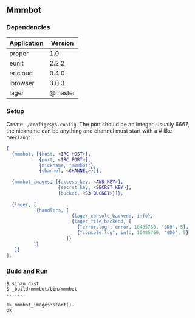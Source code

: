 ## Mmmbot 

### Dependencies

Application |          Version 
----------- | -----------------
proper      |              1.0 
eunit       |            2.2.2 
erlcloud    |            0.4.0
ibrowser    |            3.0.3
lager       |          @master


### Setup

Create `./config/sys.config`. The port should be an integer,
usually 6667, the nickname can be anything and channel must start with
a # like `"#erlang"`.

```erlang
[ 
  {mmmbot, [{host, <IRC HOST>},
            {port, <IRC PORT>},
            {nickname, "mmmbot"},
            {channel, <CHANNEL>}]},

  {mmmbot_images, [{access_key, <AWS KEY>},
                   {secret_key, <SECRET KEY>},
                   {bucket, <S3 BUCKET>}]},
                   
  {lager, [
           {handlers, [
                        {lager_console_backend, info},
                        {lager_file_backend, [
                          {"error.log", error, 10485760, "$D0", 5},
                          {"console.log", info, 10485760, "$D0", 5}
                      ]}
          ]}
   ]}
].

```

### Build and Run

```shell
$ sinan dist
$ _build/mmmbot/bin/mmmbot
.......

1> mmmbot_images:start().
ok
```
